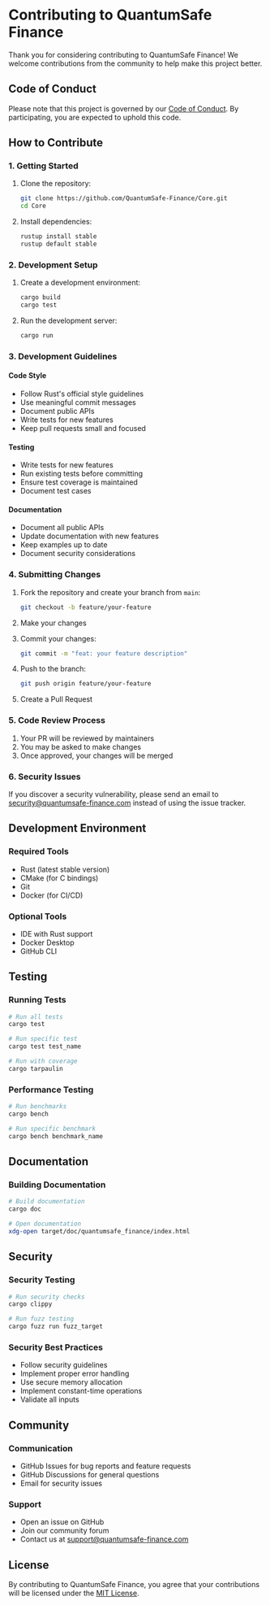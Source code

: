 # Contributing to QuantumSafe Finance

Thank you for considering contributing to QuantumSafe Finance! We welcome contributions from the community to help make this project better.

## Code of Conduct

Please note that this project is governed by our [Code of Conduct](../../CODE_OF_CONDUCT.md). By participating, you are expected to uphold this code.

## How to Contribute

### 1. Getting Started

1. Clone the repository:
   ```bash
   git clone https://github.com/QuantumSafe-Finance/Core.git
   cd Core
   ```

2. Install dependencies:
   ```bash
   rustup install stable
   rustup default stable
   ```

### 2. Development Setup

1. Create a development environment:
   ```bash
   cargo build
   cargo test
   ```

2. Run the development server:
   ```bash
   cargo run
   ```

### 3. Development Guidelines

#### Code Style

- Follow Rust's official style guidelines
- Use meaningful commit messages
- Document public APIs
- Write tests for new features
- Keep pull requests small and focused

#### Testing

- Write tests for new features
- Run existing tests before committing
- Ensure test coverage is maintained
- Document test cases

#### Documentation

- Document all public APIs
- Update documentation with new features
- Keep examples up to date
- Document security considerations

### 4. Submitting Changes

1. Fork the repository and create your branch from `main`:
   ```bash
   git checkout -b feature/your-feature
   ```

2. Make your changes

3. Commit your changes:
   ```bash
   git commit -m "feat: your feature description"
   ```

4. Push to the branch:
   ```bash
   git push origin feature/your-feature
   ```

5. Create a Pull Request

### 5. Code Review Process

1. Your PR will be reviewed by maintainers
2. You may be asked to make changes
3. Once approved, your changes will be merged

### 6. Security Issues

If you discover a security vulnerability, please send an email to security@quantumsafe-finance.com instead of using the issue tracker.

## Development Environment

### Required Tools

- Rust (latest stable version)
- CMake (for C bindings)
- Git
- Docker (for CI/CD)

### Optional Tools

- IDE with Rust support
- Docker Desktop
- GitHub CLI

## Testing

### Running Tests

```bash
# Run all tests
cargo test

# Run specific test
cargo test test_name

# Run with coverage
cargo tarpaulin
```

### Performance Testing

```bash
# Run benchmarks
cargo bench

# Run specific benchmark
cargo bench benchmark_name
```

## Documentation

### Building Documentation

```bash
# Build documentation
cargo doc

# Open documentation
xdg-open target/doc/quantumsafe_finance/index.html
```

## Security

### Security Testing

```bash
# Run security checks
cargo clippy

# Run fuzz testing
cargo fuzz run fuzz_target
```

### Security Best Practices

- Follow security guidelines
- Implement proper error handling
- Use secure memory allocation
- Implement constant-time operations
- Validate all inputs

## Community

### Communication

- GitHub Issues for bug reports and feature requests
- GitHub Discussions for general questions
- Email for security issues

### Support

- Open an issue on GitHub
- Join our community forum
- Contact us at support@quantumsafe-finance.com

## License

By contributing to QuantumSafe Finance, you agree that your contributions will be licensed under the [MIT License](../../LICENSE).
